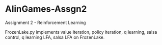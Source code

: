 # AIinGames-Assgn2
Assignment 2 - Reinforcement Learning

FrozenLake.py implements value iteration, policy iteration, q learning, salsa control, q learning LFA, salsa LFA on FrozenLake.
